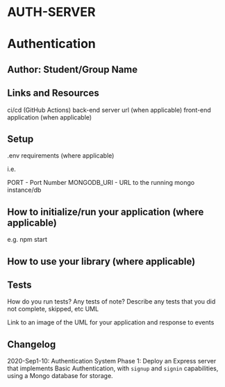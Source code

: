 # AUTH-SERVER
# Authentication

## Author: Student/Group Name

## Links and Resources

ci/cd (GitHub Actions)
back-end server url (when applicable)
front-end application (when applicable)

## Setup

.env requirements (where applicable)

i.e.

PORT - Port Number
MONGODB_URI - URL to the running mongo instance/db

## How to initialize/run your application (where applicable)

e.g. npm start
## How to use your library (where applicable)

## Tests

How do you run tests?
Any tests of note?
Describe any tests that you did not complete, skipped, etc
UML

Link to an image of the UML for your application and response to events



## Changelog 

2020-Sep1-10: Authentication System Phase 1: Deploy an Express server that implements Basic Authentication, with `signup` and `signin` capabilities, using a Mongo database for storage.